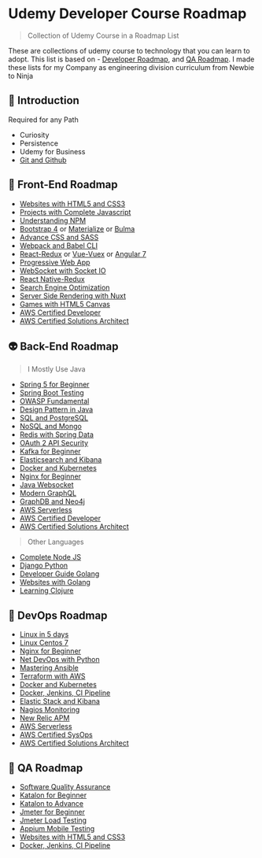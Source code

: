 # Udemy Developer Course Roadmap

> Collection of Udemy Course in a Roadmap List

These are collections of udemy course to technology that you can learn to adopt. This list is based on - [Developer Roadmap](https://github.com/kamranahmedse/developer-roadmap), and [QA Roadmap](https://github.com/anas-qa/Quality-Assurance-Road-Map). I made these lists for my Company as engineering division curriculum from Newbie to Ninja

## 🚀 Introduction
Required for any Path
- Curiosity
- Persistence
- Udemy for Business
- [Git and Github](https://www.udemy.com/github-ultimate/)

## 🎨 Front-End Roadmap
- [Websites with HTML5 and CSS3](https://www.udemy.com/design-and-develop-a-killer-website-with-html5-and-css3/)
- [Projects with Complete Javascript](https://www.udemy.com/the-complete-javascript-course/)
- [Understanding NPM](https://www.udemy.com/understanding-npm/)
- [Bootstrap 4](https://www.udemy.com/bootstrap-4-from-scratch-with-5-projects/) or [Materialize](https://www.udemy.com/materialize-css-from-scratch-with-5-projects/) or [Bulma](https://www.udemy.com/bulma-responsive-web-design-and-development/)
- [Advance CSS and SASS](https://www.udemy.com/advanced-css-and-sass/)
- [Webpack and Babel CLI](https://www.udemy.com/command-line-instrument-npm-babel-and-webpack-crash-course/)
- [React-Redux](https://www.udemy.com/react-the-complete-guide-incl-redux/) or [Vue-Vuex](https://www.udemy.com/vuejs-2-the-complete-guide/) or [Angular 7](https://www.udemy.com/the-complete-guide-to-angular-2/)
- [Progressive Web App](https://www.udemy.com/progressive-web-app-pwa-the-complete-guide/)
- [WebSocket with Socket IO](https://www.udemy.com/socketio-with-websockets-the-details/)
- [React Native-Redux](https://www.udemy.com/the-complete-react-native-and-redux-course/) 
- [Search Engine Optimization](https://www.udemy.com/search-engine-optimization-for-beginners-seo-that-works/)
- [Server Side Rendering with Nuxt](https://www.udemy.com/nuxtjs-vuejs-on-steroids/)
- [Games with HTML5 Canvas](https://www.udemy.com/how-to-program-games/)
- [AWS Certified Developer](https://www.udemy.com/aws-certified-developer-associate/)
- [AWS Certified Solutions Architect](https://www.udemy.com/aws-certified-solutions-architect-associate/)

## 👽 Back-End Roadmap
> I Mostly Use Java
- [Spring 5 for Beginner](https://www.udemy.com/spring-framework-5-beginner-to-guru/)
- [Spring Boot Testing](https://www.udemy.com/testing-spring-boot-beginner-to-guru/)
- [OWASP Fundamental](https://www.udemy.com/owasp-threats-fundamentals/)
- [Design Pattern in Java](https://www.udemy.com/basics-of-software-architecture-design-in-java/)
- [SQL and PostgreSQL](https://www.udemy.com/sql-and-postgresql-for-beginners/)
- [NoSQL and Mongo](https://www.udemy.com/learn-mongodb-leading-nosql-database-from-scratch/)
- [Redis with Spring Data](https://www.udemy.com/learn-redis-and-utilize-jedis-with-spring-data-redis/)
- [OAuth 2 API Security](https://www.udemy.com/learn-oauth-2/)
- [Kafka for Beginner](https://www.udemy.com/apache-kafka/)
- [Elasticsearch and Kibana](https://www.udemy.com/elasticsearch-complete-guide/)
- [Docker and Kubernetes](https://www.udemy.com/docker-and-kubernetes-the-complete-guide/)
- [Nginx for Beginner](https://www.udemy.com/nginx-beginner-to-advanced/)
- [Java Websocket](https://www.udemy.com/java-socket-programming-build-a-chat-application/)
- [Modern GraphQL](https://www.udemy.com/graphql-bootcamp/)
- [GraphDB and Neo4j](https://www.udemy.com/neo4j-foundations/)
- [AWS Serverless](https://www.udemy.com/aws-serverless-a-complete-introduction/)
- [AWS Certified Developer](https://www.udemy.com/aws-certified-developer-associate/)
- [AWS Certified Solutions Architect](https://www.udemy.com/aws-certified-solutions-architect-associate/)
> Other Languages
- [Complete Node JS](https://www.udemy.com/the-complete-nodejs-developer-course-2/)
- [Django Python](https://www.udemy.com/django-python/)
- [Developer Guide Golang](https://www.udemy.com/go-the-complete-developers-guide/)
- [Websites with Golang](https://www.udemy.com/go-programming-language/)
- [Learning Clojure](https://www.udemy.com/learning-clojure/)

## 👷 DevOps Roadmap
- [Linux in 5 days](https://www.udemy.com/learn-linux-in-5-days/)
- [Linux Centos 7](https://www.udemy.com/centos-7-system-engineer-complete-course/)
- [Nginx for Beginner](https://www.udemy.com/nginx-beginner-to-advanced/)
- [Net DevOps with Python](https://www.udemy.com/net-devops-cisco-python-automation-netconf-sdn-docker/)
- [Mastering Ansible](https://www.udemy.com/mastering-ansible/)
- [Terraform with AWS](https://www.udemy.com/terraform-with-aws-and-infrastructure-as-code-with-terraform/)
- [Docker and Kubernetes](https://www.udemy.com/docker-and-kubernetes-the-complete-guide/)
- [Docker, Jenkins, CI Pipeline](https://www.udemy.com/devops-training/)
- [Elastic Stack and Kibana](https://www.udemy.com/elasticsearch-6-and-elastic-stack-in-depth-and-hands-on/)
- [Nagios Monitoring](https://www.udemy.com/setting-up-nagios-4/)
- [New Relic APM](https://www.udemy.com/new-relic-apm-application-performance-management-for-devops/)
- [AWS Serverless](https://www.udemy.com/aws-serverless-a-complete-introduction/)
- [AWS Certified SysOps](https://www.udemy.com/aws-certified-sysops-administrator-associate/)
- [AWS Certified Solutions Architect](https://www.udemy.com/aws-certified-solutions-architect-associate/)

## 🎯 QA Roadmap
- [Software Quality Assurance](https://www.udemy.com/qa-software-testing-training-course/)
- [Katalon for Beginner](https://www.udemy.com/katalon-studio-step-by-step-for-beginners/)
- [Katalon to Advance](https://www.udemy.com/katalonstudio/)
- [Jmeter for Beginner](https://www.udemy.com/basic-to-expert-jmeter/)
- [Jmeter Load Testing](https://www.udemy.com/learn-jmeter-from-scratch-performance-load-testing-tool/)
- [Appium Mobile Testing](https://www.udemy.com/appium-selendroid-tutorials/)
- [Websites with HTML5 and CSS3](https://www.udemy.com/design-and-develop-a-killer-website-with-html5-and-css3/)
- [Docker, Jenkins, CI Pipeline](https://www.udemy.com/devops-training/)



